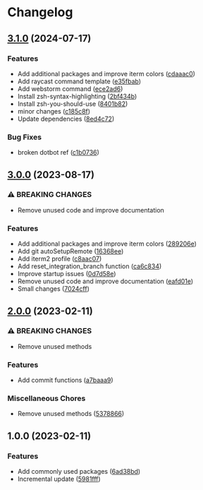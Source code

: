 # Changelog

## [3.1.0](https://github.com/jmaver-plume/dotfiles/compare/v3.0.0...v3.1.0) (2024-07-17)


### Features

* Add additional packages and improve iterm colors ([cdaaac0](https://github.com/jmaver-plume/dotfiles/commit/cdaaac06e0aeb15ac8a5cbcaaf9d4de647cefc06))
* Add raycast command template ([e35fbab](https://github.com/jmaver-plume/dotfiles/commit/e35fbab8852117aa542c25ecd5f0171c49dd5024))
* Add webstorm command ([ece2ad6](https://github.com/jmaver-plume/dotfiles/commit/ece2ad6da86cb7c457eb133253522a45cdfbcd19))
* Install zsh-syntax-highlighting ([2bf434b](https://github.com/jmaver-plume/dotfiles/commit/2bf434beddd6f8b37f9c999d1b8a550a1a541a58))
* Install zsh-you-should-use ([8401b82](https://github.com/jmaver-plume/dotfiles/commit/8401b823eaff984a21f95bdcba378778abec0bae))
* minor changes ([c185c8f](https://github.com/jmaver-plume/dotfiles/commit/c185c8f17647b92ad68610d9c9e956050c75c06a))
* Update dependencies ([8ed4c72](https://github.com/jmaver-plume/dotfiles/commit/8ed4c72e51f5708c6b3fc2fae20236511ca9fe07))


### Bug Fixes

* broken dotbot ref ([c1b0736](https://github.com/jmaver-plume/dotfiles/commit/c1b0736c3d4a97f0b966883c99f532afbcfe02ef))

## [3.0.0](https://github.com/jmaver-plume/dotfiles/compare/v2.0.0...v3.0.0) (2023-08-17)


### ⚠ BREAKING CHANGES

* Remove unused code and improve documentation

### Features

* Add additional packages and improve iterm colors ([289206e](https://github.com/jmaver-plume/dotfiles/commit/289206e352ea13dbb08fb6dac7128532c424a840))
* Add git autoSetupRemote ([16368ee](https://github.com/jmaver-plume/dotfiles/commit/16368eecc85e765a6fd5f64ace9957ffe42dcb17))
* Add iterm2 profile ([c8aac07](https://github.com/jmaver-plume/dotfiles/commit/c8aac0743e5854ac9d0c54d81701364235d773dc))
* Add reset_integration_branch function ([ca6c834](https://github.com/jmaver-plume/dotfiles/commit/ca6c834450b694b3d615e5f581963b9e6e7e4569))
* Improve startup issues ([0d7d58e](https://github.com/jmaver-plume/dotfiles/commit/0d7d58e209daa1ee66a694e8a9de66faeb076c62))
* Remove unused code and improve documentation ([eafd01e](https://github.com/jmaver-plume/dotfiles/commit/eafd01e447f8238a3fd819085c297a8752b3bd92))
* Small changes ([7024cff](https://github.com/jmaver-plume/dotfiles/commit/7024cff6f11d30cff84ec8ad193077750f248e47))

## [2.0.0](https://github.com/jmaver-plume/dotfiles/compare/v1.0.0...v2.0.0) (2023-02-11)


### ⚠ BREAKING CHANGES

* Remove unused methods

### Features

* Add commit functions ([a7baaa9](https://github.com/jmaver-plume/dotfiles/commit/a7baaa986a45c322a16e032ebf7f96fbde26f7d3))


### Miscellaneous Chores

* Remove unused methods ([5378866](https://github.com/jmaver-plume/dotfiles/commit/5378866eb127116fa4a586c5b779d01cf5ca2a58))

## 1.0.0 (2023-02-11)


### Features

* Add commonly used packages ([6ad38bd](https://github.com/jmaver-plume/dotfiles/commit/6ad38bd5ff5ddfbf2e2706952ac8bed230865e8f))
* Incremental update ([5981fff](https://github.com/jmaver-plume/dotfiles/commit/5981fff560a4b9d48b467e3ce705c96994b8deee))

